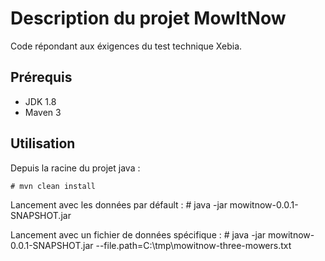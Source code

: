 Description du projet MowItNow
==========
Code répondant aux éxigences du test technique Xebia.

Prérequis
--------------
- JDK 1.8
- Maven 3

Utilisation
--------------
Depuis la racine du projet java : 

    # mvn clean install

Lancement avec les données par défault : 
	# java -jar mowitnow-0.0.1-SNAPSHOT.jar

Lancement avec un fichier de données spécifique : 
	# java -jar mowitnow-0.0.1-SNAPSHOT.jar --file.path=C:\tmp\mowitnow-three-mowers.txt
